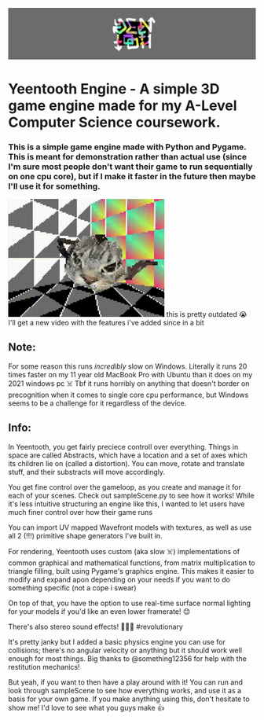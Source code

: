 ![Yeentooth Logo](./readmephotos/logo.png)
# Yeentooth Engine - A simple 3D game engine made for my A-Level Computer Science coursework.

### This is a simple game engine made with Python and Pygame. This is meant for demonstration rather than actual use (since I'm sure most people don't want their game to run sequentially on one cpu core), but if I make it faster in the future then maybe I'll use it for something.

![A rotating teapot with a cat's face projected onto its surface in a grey room with a rainbow wall, rendered with Yeentooth](./readmephotos/sampleScene.gif)
this is pretty outdated 😭 I'll get a new video with the features i've added since in a bit

## **Note:**

For some reason this runs *incredibly* slow on Windows. Literally it runs 20 times faster on my 11 year old MacBook Pro with Ubuntu than it does on my 2021 windows pc ☠️ Tbf it runs horribly on anything that doesn't border on precognition when it comes to single core cpu performance, but Windows seems to be a challenge for it regardless of the device.

## **Info:**

In Yeentooth, you get fairly preciece controll over everything. Things in space are called Abstracts, which have a location and a set of axes which its children lie on (called a distortion). You can move, rotate and translate stuff, and their substracts will move accordingly.

You get fine control over the gameloop, as you create and manage it for each of your scenes. Check out sampleScene.py to see how it works! While it's less intuitive structuring an engine like this, I wanted to let users have much finer control over how their game runs 

You can import UV mapped Wavefront models with textures, as well as use all 2 (!!!) primitive shape generators I've built in.

For rendering, Yeentooth uses custom (aka slow ☠️) implementations of common graphical and mathematical functions, from matrix multiplication to triangle filling, built using Pygame's graphics engine. This makes it easier to modify and expand apon depending on your needs if you want to do something specific (not a cope i swear)

On top of that, you have the option to use real-time surface normal lighting for your models if you'd like an even lower framerate! 😊

There's also stereo sound effects! 🤯🤯🤯 #revolutionary

It's pretty janky but I added a basic physics engine you can use for collisions; there's no angular velocity or anything but it should work well enough for most things. Big thanks to @something12356 for help with the restitution mechanics!

But yeah, if you want to then have a play around with it! You can run and look through sampleScene to see how everything works, and use it as a basis for your own game. If you make anything using this, don't hesitate to show me! I'd love to see what you guys make 👍
